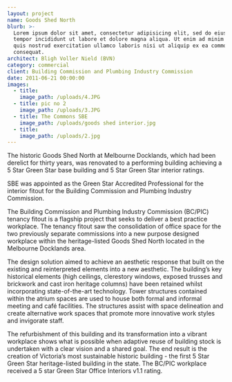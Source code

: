 ```yaml
---
layout: project
name: Goods Shed North
blurb: >-
  Lorem ipsum dolor sit amet, consectetur adipisicing elit, sed do eiusmod
  tempor incididunt ut labore et dolore magna aliqua. Ut enim ad minim veniam,
  quis nostrud exercitation ullamco laboris nisi ut aliquip ex ea commodo
  consequat.
architect: Bligh Voller Nield (BVN)
category: commercial
client: Building Commission and Plumbing Industry Commission
date: 2011-06-21 00:00:00
images:
  - title:
    image_path: /uploads/4.JPG
  - title: pic no 2
    image_path: /uploads/3.JPG
  - title: The Commons SBE
    image_path: /uploads/goods shed interior.jpg
  - title:
    image_path: /uploads/2.jpg
---
```



The historic Goods Shed North at Melbourne Docklands, which had been derelict for thirty years, was renovated to a performing building achieving a 5 Star Green Star base building and 5 Star Green Star interior ratings.

SBE was appointed as the Green Star Accredited Professional for the interior fitout for the Building Commission and Plumbing Industry Commission.

The Building Commission and Plumbing Industry Commission (BC/PIC) tenancy fitout is a flagship project that seeks to deliver a best practice workplace. The tenancy fitout saw the consolidation of office space for the two previously separate commissions into a new purpose designed workplace within the heritage-listed Goods Shed North located in the Melbourne Docklands area.

The design solution aimed to achieve an aesthetic response that built on the existing and reinterpreted elements into a new aesthetic. The building’s key historical elements (high ceilings, clerestory windows, exposed trusses and brickwork and cast iron heritage columns) have been retained whilst incorporating state-of-the-art technology. Tower structures contained within the atrium spaces are used to house both formal and informal meeting and caf&eacute; facilities. The structures assist with space delineation and create alternative work spaces that promote more innovative work styles and invigorate staff.

The refurbishment of this building and its transformation into a vibrant workplace shows what is possible when adaptive reuse of building stock is undertaken with a clear vision and a shared goal. The end result is the creation of Victoria’s most sustainable historic building - the first 5 Star Green Star heritage-listed building in the state. The BC/PIC workplace received a 5 star Green Star Office Interiors v1.1 rating.
